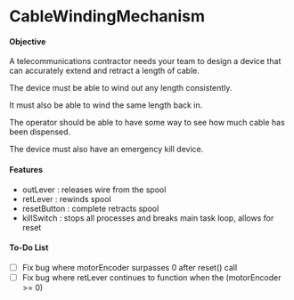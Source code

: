 # CableWindingMechanism

#### Objective
A telecommunications contractor needs your team to design a device that can
accurately extend and retract a length of cable.

The device must be able to wind out any length consistently. 

It must also be able to wind the same length back in.

The operator should be able to have some way to see how much cable has been
dispensed.

The device must also have an emergency kill device.

#### Features
- outLever : releases wire from the spool
- retLever : rewinds spool
- resetButton : complete retracts spool
- killSwitch : stops all processes and breaks main task loop, allows for reset

#### To-Do List
- [ ] Fix bug where motorEncoder surpasses 0 after reset() call
- [ ] Fix bug where retLever continues to function when the (motorEncoder >= 0)
